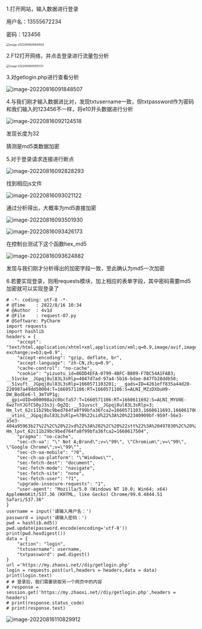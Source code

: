 1.打开网站，输入数据进行登录

用户名：13555672234

密码：123456

<img src="C:/Users/David/AppData/Roaming/Typora/typora-user-images/image-20220816091641820.png" alt="image-20220816091641820" style="zoom:50%;" />

2.F12打开网络，并点击登录进行流量包分析

<img src="C:/Users/David/AppData/Roaming/Typora/typora-user-images/image-20220816091815721.png" alt="image-20220816091815721" style="zoom:50%;" />

3.对getlogin.php进行查看分析

![image-20220816091848507](../blog/source/_posts/2022/7/day7/image-20220816091848507.png)

4.与我们刚才输入数据进比对，发现txtusername一致，但txtpassword作为密码和我们输入的123456不一样，将e10开头数据进行分析

![image-20220816092124518](../blog/source/_posts/2022/7/day7/image-20220816092124518.png)

发现长度为32

猜测是md5类数据加密

5.对于登录请求连接进行断点

![image-20220816092828293](C:/Users/David/AppData/Roaming/Typora/typora-user-images/image-20220816092828293.png)

找到相应js文件

![image-20220816093021122](C:/Users/David/AppData/Roaming/Typora/typora-user-images/image-20220816093021122.png)

通过分析得出，大概率为md5直接加密

![image-20220816093501930](C:/Users/David/AppData/Roaming/Typora/typora-user-images/image-20220816093501930.png)



![image-20220816093426173](C:/Users/David/AppData/Roaming/Typora/typora-user-images/image-20220816093426173.png)

在控制台测试下这个函数hex_md5

![image-20220816093624882](C:/Users/David/AppData/Roaming/Typora/typora-user-images/image-20220816093624882.png)

发现与我们刚才分析得出的加密字段一致，至此确认为md5一次加密



6.若要实现登录，则用requests模块，加上相应的表单字段，其中密码需要md5加密就可以实现登录了

```
# -*- coding: utf-8 -*-
# @Time    : 2022/8/16 10:34
# @Author  : 4v1d
# @File    : request-07.py
# @Software: PyCharm
import requests
import hashlib
headers = {
    "accept": "text/html,application/xhtml+xml,application/xml;q=0.9,image/avif,image/webp,image/apng,*/*;q=0.8,application/signed-exchange;v=b3;q=0.9",
    "accept-encoding": "gzip, deflate, br",
    "accept-language": "zh-CN,zh;q=0.9",
    "cache-control": "no-cache",
    "cookie": "yizuotu_id=86DD4EFA-0799-4BFC-B809-F7BC54A1FAB3; __51vcke__JGpqj8ul83L3sRlp=4047d7ad-97a4-5b16-bdae-847fb28ddb50; __51vuft__JGpqj8ul83L3sRlp=1660571103201; __gads=ID=4261eff835a44d20-220987a49dd50004:T=1660571106:RT=1660571106:S=ALNI_MZzDXbuH9-DW_BodEe6-l_3mTVP1g; __gpi=UID=000008a2c0bcfa57:T=1660571106:RT=1660611692:S=ALNI_MYU0E-6wzTnYJGfCS0yJ3s3j-OgZQ; __51uvsct__JGpqj8ul83L3sRlp=3; Hm_lvt_62c11b29bc9bed764fa8f99bfa36fca2=1660571103,1660611693,1660617006; __vtins__JGpqj8ul83L3sRlp=%7B%22sid%22%3A%20%22340909bf-959f-56e3-a5e3-404a95963b27%22%2C%20%22vd%22%3A%202%2C%20%22stt%22%3A%20497830%2C%20%22dr%22%3A%20497830%2C%20%22expires%22%3A%201660619303550%2C%20%22ct%22%3A%201660617503550%7D; Hm_lpvt_62c11b29bc9bed764fa8f99bfa36fca2=1660617504",
    "pragma": "no-cache",
    "sec-ch-ua": "\" Not A;Brand\";v=\"99\", \"Chromium\";v=\"99\", \"Google Chrome\";v=\"99\"",
    "sec-ch-ua-mobile": "?0",
    "sec-ch-ua-platform": "\"Windows\"",
    "sec-fetch-dest": "document",
    "sec-fetch-mode": "navigate",
    "sec-fetch-site": "none",
    "sec-fetch-user": "?1",
    "upgrade-insecure-requests": "1",
    "user-agent": "Mozilla/5.0 (Windows NT 10.0; Win64; x64) AppleWebKit/537.36 (KHTML, like Gecko) Chrome/99.0.4844.51 Safari/537.36"
}
username = input('请输入用户名：')
password = input('请输入密码：')
pwd = hashlib.md5()
pwd.update(password.encode(encoding='utf-8'))
print(pwd.hexdigest())
data = {
    "action": "login",
    "txtusername": username,
    "txtpassword": pwd.digest()
}
url ='https://my.zhaoxi.net//diy/getlogin.php'
login = requests.post(url,headers = headers,data = data)
print(login.text)
# # 登录后，我们需要获取另一个网页中的内容
# response = session.get('https://my.zhaoxi.net//diy/getlogin.php',headers = headers)
# print(response.status_code)
# print(response.text)
```

![image-20220816110829912](C:/Users/David/AppData/Roaming/Typora/typora-user-images/image-20220816110829912.png)